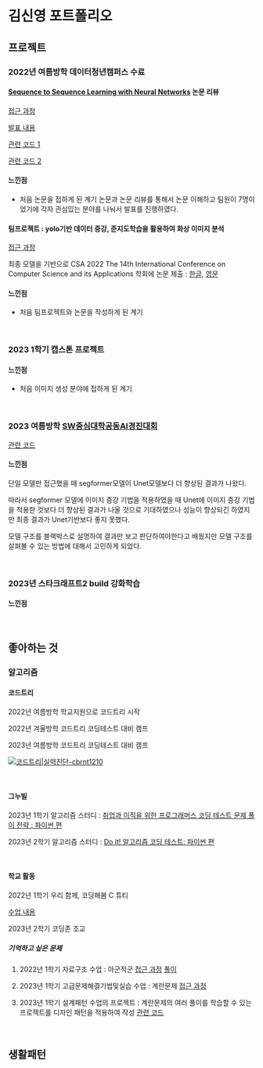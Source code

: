 # 김신영 포트폴리오
## 프로젝트
### 2022년 여름방학 데이터청년캠퍼스 수료
#### [Sequence to Sequence Learning with Neural Networks](https://arxiv.org/abs/1409.3215) 논문 리뷰
[접근 과정](https://blog.naver.com/cbrnt1210/222803218415)

[발표 내용](https://blog.naver.com/cbrnt1210/222821276762)

[관련 코드 1](https://colab.research.google.com/drive/1w4KQLtR0toKA_xtICvAahzguvICM2Ydh#scrollTo=ywTTzztdMRbe)

[관련 코드 2](https://colab.research.google.com/drive/1h7Ib1w8r8NtRAP9tbn-p3zgHuB3t9srO)

#### 느낀점
* 처음 논문을 접하게 된 계기
논문과 논문 리뷰를 통해서 논문 이해하고 팀원이 7명이었기에 각자 관심있는 분야를 나눠서 발표를 진행하였다.


#### 팀프로젝트 : yolo기반 데이터 증강, 준지도학습을 활용하여 화상 이미지 분석
[접근 과정](https://blog.naver.com/cbrnt1210/222857915789)

최종 모델을 기반으로 CSA 2022 The 14th International Conference on Computer Science and its Applications 학회에 논문 제출 : [한글](https://docs.google.com/document/d/1N6WAI5JXIahWSPMiDUZCJKKbHlWLqd3Y/edit), [영문](https://docs.google.com/document/d/1M0WIKAzMmSEOP4WGxu70QNZPFE6FKA25/edit)

#### 느낀점
* 처음 팀프로젝트와 논문을 작성하게 된 계기


<br>

### 2023 1학기 캡스톤 프로젝트


#### 느낀점
* 처음 이미지 생성 분야에 접하게 된 계기

<br>

### 2023 여름방학 [SW중심대학공동AI경진대회](https://dacon.io/competitions/open/236092/overview/description)
[관련 코드](https://github.com/sinyeong10/2023-SW-AI)

#### 느낀점
단일 모델만 접근했을 때 segformer모델이 Unet모델보다 더 향상된 결과가 나왔다.

따라서 segformer 모델에 이미지 증강 기법을 적용하였을 때 Unet에 이미지 증강 기법을 적용한 것보다 더 향상된 결과가 나올 것으로 기대하였으나 성능이 향상되긴 하였지만 최종 결과가 Unet기반보다 좋지 못했다.

모델 구조를 블랙박스로 설명하여 결과만 보고 판단하여야한다고 배웠지만 모델 구조를 살펴볼 수 있는 방법에 대해서 고민하게 되었다.


<br>

### 2023년 스타크래프트2 build 강화학습


#### 느낀점

<br>

## 좋아하는 것
### 알고리즘
#### 코드트리
2022년 여름방학 학교지원으로 코드트리 시작

2022년 겨울방학 코드트리 코딩테스트 대비 캠프

2023년 여름방학 코드트리 코딩테스트 대비 캠프

[![코드트리|실력진단-cbrnt1210](https://banner.codetree.ai/v1/banner/cbrnt1210)](https://www.codetree.ai/profiles/cbrnt1210)

<br>

#### 그누빌
2023년 1학기 알고리즘 스터디 : [취업과 이직을 위한 프로그래머스 코딩 테스트 문제 풀이 전략 : 파이썬 편](https://www.yes24.com/Product/Goods/117372831)

2023년 2학기 알고리즘 스터디 : [Do it! 알고리즘 코딩 테스트: 파이썬 편](https://www.yes24.com/Product/Goods/111686187)

<br>

#### 학교 활동
2022년 1학기 우리 함께, 코딩해봄 C 튜티

[수업 내용](https://blog.naver.com/cbrnt1210)

2023년 2학기 코딩존 조교

##### 기억하고 싶은 문제
1. 2022년 1학기 자료구조 수업 : 아군적군
[접근 과정](https://blog.naver.com/cbrnt1210/222752651833) [풀이](https://blog.naver.com/cbrnt1210/222754663742)

2. 2023년 1학기 고급문제해결기법및실습 수업 : 계란문제
[접근 과정](https://blog.naver.com/cbrnt1210/223067771219)

3. 2023년 1학기 설계패턴 수업의 프로젝트 : 계란문제의 여러 풀이를 학습할 수 있는 프로젝트를 디자인 패턴을 적용하여 작성
[관련 코드](https://blog.naver.com/cbrnt1210/223125445596)

<br>

## 생활패턴






